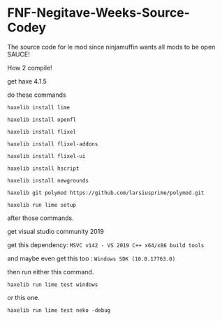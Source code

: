 # FNF-Negitave-Weeks-Source-Codey
The source code for le mod since ninjamuffin wants all mods to be open SAUCE!

How 2 compile!

get haxe 4.1.5

do these commands

`haxelib install lime`

`haxelib install openfl`

`haxelib install flixel`

`haxelib install flixel-addons`

`haxelib install flixel-ui`

`haxelib install hscript`

`haxelib install newgrounds`

`haxelib git polymod https://github.com/larsiusprime/polymod.git`

`haxelib run lime setup`

after those commands.

get visual studio community 2019

get this dependency: `MSVC v142 - VS 2019 C++ x64/x86 build tools`

and maybe even get this  too : `Windows SDK (10.0.17763.0)`

then run either this command.

`haxelib run lime test windows`

or this one.

`haxelib run lime test neko -debug`
